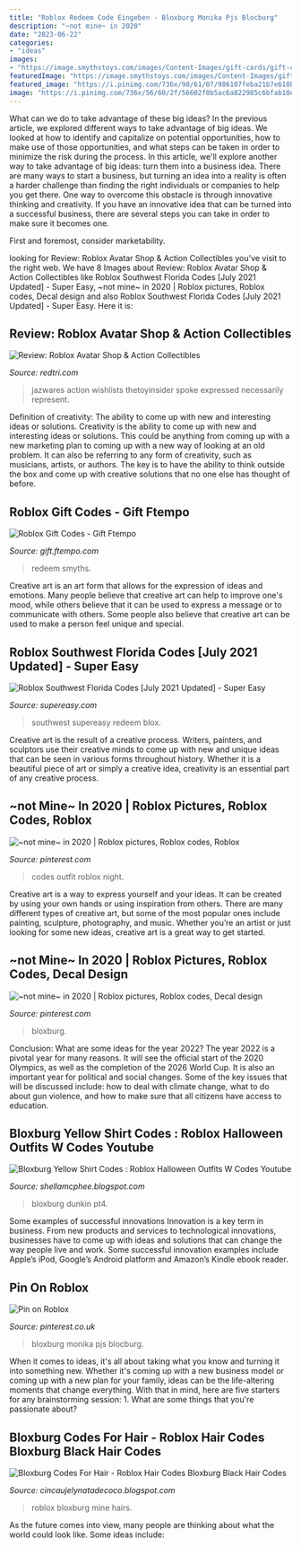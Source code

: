 ```yaml
---
title: "Roblox Redeem Code Eingeben - Bloxburg Monika Pjs Blocburg"
description: "~not mine~ in 2020"
date: "2023-06-22"
categories:
- "ideas"
images:
- "https://image.smythstoys.com/images/Content-Images/gift-cards/gift-card-faq-back-of-card.jpg"
featuredImage: "https://image.smythstoys.com/images/Content-Images/gift-cards/gift-card-faq-back-of-card.jpg"
featured_image: "https://i.pinimg.com/736x/98/61/07/986107feba21b7e618b20bb51f239e5b.jpg"
image: "https://i.pinimg.com/736x/56/60/2f/56602f0b5ac6a822985c6bfab10ed7c4.jpg"
---
```



What can we do to take advantage of these big ideas?
In the previous article, we explored different ways to take advantage of big ideas. We looked at how to identify and capitalize on potential opportunities, how to make use of those opportunities, and what steps can be taken in order to minimize the risk during the process. In this article, we'll explore another way to take advantage of big ideas: turn them into a business idea.
There are many ways to start a business, but turning an idea into a reality is often a harder challenge than finding the right individuals or companies to help you get there. One way to overcome this obstacle is through innovative thinking and creativity. If you have an innovative idea that can be turned into a successful business, there are several steps you can take in order to make sure it becomes one. 

First and foremost, consider marketability.

	

		
looking for Review: Roblox Avatar Shop &amp; Action Collectibles you've visit to the right web. We have 8 Images about Review: Roblox Avatar Shop &amp; Action Collectibles like Roblox Southwest Florida Codes [July 2021 Updated] - Super Easy, ~not mine~ in 2020 | Roblox pictures, Roblox codes, Decal design and also Roblox Southwest Florida Codes [July 2021 Updated] - Super Easy. Here it is:
		
    
## Review: Roblox Avatar Shop &amp; Action Collectibles

<img loading=lazy src="https://redtri.com/wp-content/uploads/2020/11/000274181-MLyN_ABw_Wok_K_RupP.png" onerror="this.onerror=null;this.src='https://tse1.mm.bing.net/th?id=OIP.jPBa4WAXcCOOXvIKC2EGegHaEK&amp;pid=15.1';" alt="Review: Roblox Avatar Shop &amp; Action Collectibles">

_Source: redtri.com_

>jazwares action wishlists thetoyinsider spoke expressed necessarily represent. 

	

Definition of creativity: The ability to come up with new and interesting ideas or solutions.
Creativity is the ability to come up with new and interesting ideas or solutions. This could be anything from coming up with a new marketing plan to coming up with a new way of looking at an old problem. It can also be referring to any form of creativity, such as musicians, artists, or authors. The key is to have the ability to think outside the box and come up with creative solutions that no one else has thought of before.

    
## Roblox Gift Codes - Gift Ftempo

<img loading=lazy src="https://image.smythstoys.com/images/Content-Images/gift-cards/gift-card-faq-back-of-card.jpg" onerror="this.onerror=null;this.src='https://tse1.mm.bing.net/th?id=OIP.zcQCSgE8vhdN6E5gXH6NoAHaD2&amp;pid=15.1';" alt="Roblox Gift Codes - Gift Ftempo">

_Source: gift.ftempo.com_

>redeem smyths. 

	

Creative art is an art form that allows for the expression of ideas and emotions. Many people believe that creative art can help to improve one's mood, while others believe that it can be used to express a message or to communicate with others. Some people also believe that creative art can be used to make a person feel unique and special.

    
## Roblox Southwest Florida Codes [July 2021 Updated] - Super Easy

<img loading=lazy src="https://www.supereasy.com/wp-content/uploads/2020/12/florida-redeem-2-300x192.jpg" onerror="this.onerror=null;this.src='https://tse4.mm.bing.net/th?id=OIP.Tqh7PHvdipxilEHcjlp4JwAAAA&amp;pid=15.1';" alt="Roblox Southwest Florida Codes [July 2021 Updated] - Super Easy">

_Source: supereasy.com_

>southwest supereasy redeem blox. 

	

Creative art is the result of a creative process. Writers, painters, and sculptors use their creative minds to come up with new and unique ideas that can be seen in various forms throughout history. Whether it is a beautiful piece of art or simply a creative idea, creativity is an essential part of any creative process.

    
## ~not Mine~ In 2020 | Roblox Pictures, Roblox Codes, Roblox

<img loading=lazy src="https://i.pinimg.com/736x/98/61/07/986107feba21b7e618b20bb51f239e5b.jpg" onerror="this.onerror=null;this.src='https://tse2.mm.bing.net/th?id=OIP.xMtJa-ag2-lIhnM4XJLfSwHaF7&amp;pid=15.1';" alt="~not mine~ in 2020 | Roblox pictures, Roblox codes, Roblox">

_Source: pinterest.com_

>codes outfit roblox night. 

	

Creative art is a way to express yourself and your ideas. It can be created by using your own hands or using inspiration from others. There are many different types of creative art, but some of the most popular ones include painting, sculpture, photography, and music. Whether you’re an artist or just looking for some new ideas, creative art is a great way to get started.

    
## ~not Mine~ In 2020 | Roblox Pictures, Roblox Codes, Decal Design

<img loading=lazy src="https://i.pinimg.com/736x/b6/8b/3d/b68b3dd3db3c37a4e03570970bff6f76.jpg" onerror="this.onerror=null;this.src='https://tse1.mm.bing.net/th?id=OIP.RbdhqtLsRq0oUqDUZTh8XgHaG3&amp;pid=15.1';" alt="~not mine~ in 2020 | Roblox pictures, Roblox codes, Decal design">

_Source: pinterest.com_

>bloxburg. 

	

Conclusion: What are some ideas for the year 2022?
The year 2022 is a pivotal year for many reasons. It will see the official start of the 2020 Olympics, as well as the completion of the 2026 World Cup. It is also an important year for political and social changes. Some of the key issues that will be discussed include: how to deal with climate change, what to do about gun violence, and how to make sure that all citizens have access to education.

    
## Bloxburg Yellow Shirt Codes : Roblox Halloween Outfits W Codes Youtube

<img loading=lazy src="https://i.pinimg.com/originals/8c/3f/f9/8c3ff900e21af70ba38d3fd1d69189fd.jpg" onerror="this.onerror=null;this.src='https://tse4.mm.bing.net/th?id=OIP.kdyMkLQi9VTLjbQW6IW2lwHaHa&amp;pid=15.1';" alt="Bloxburg Yellow Shirt Codes : Roblox Halloween Outfits W Codes Youtube">

_Source: shellamcphee.blogspot.com_

>bloxburg dunkin pt4. 

	

Some examples of successful innovations
Innovation is a key term in business. From new products and services to technological innovations, businesses have to come up with ideas and solutions that can change the way people live and work. Some successful innovation examples include Apple’s iPod, Google’s Android platform and Amazon’s Kindle ebook reader.

    
## Pin On Roblox

<img loading=lazy src="https://i.pinimg.com/736x/56/60/2f/56602f0b5ac6a822985c6bfab10ed7c4.jpg" onerror="this.onerror=null;this.src='https://tse2.mm.bing.net/th?id=OIP._sQ0XVWX0iKyNSQ6YiVYvwHaJ8&amp;pid=15.1';" alt="Pin on Roblox">

_Source: pinterest.co.uk_

>bloxburg monika pjs blocburg. 

	

When it comes to ideas, it's all about taking what you know and turning it into something new. Whether it's coming up with a new business model or coming up with a new plan for your family, ideas can be the life-altering moments that change everything. With that in mind, here are five starters for any brainstorming session: 1. What are some things that you're passionate about?

    
## Bloxburg Codes For Hair - Roblox Hair Codes Bloxburg Black Hair Codes

<img loading=lazy src="https://i.pinimg.com/originals/50/e7/b2/50e7b27a0c7a82f46180cdaf4df1d939.jpg" onerror="this.onerror=null;this.src='https://tse2.mm.bing.net/th?id=OIP.Lu8sYGFH9QaUqnl1Fy68IgHaJI&amp;pid=15.1';" alt="Bloxburg Codes For Hair - Roblox Hair Codes Bloxburg Black Hair Codes">

_Source: cincaujelynatadecoco.blogspot.com_

>roblox bloxburg mine hairs. 

	

As the future comes into view, many people are thinking about what the world could look like. Some ideas include: 

